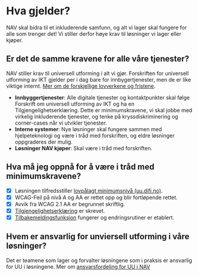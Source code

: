 # Hva gjelder?

<p> NAV skal bidra til et inkluderende samfunn, og alt vi lager skal fungere for alle som trenger det! Vi stiller derfor høye krav til løsninger vi lager eller kjøper.<p>
  
## Er det de samme kravene for alle våre tjenester?

NAV stiller krav til universell utforming i alt vi gjør. Forskriften for universell utforming av IKT gjelder per i dag bare for innbygertjenester, men de er like viktige internt. [Mer om de forskjellige lovverkene og fristene]().

* **Innbyggertjenester**: Alle digitale tjenester og kontaktpunkter skal følge Forskrift om universell utforming av IKT og ha en Tilgjengelighetserklæring. Dette er minimumskravene, vi skal jobbe med virkelig inkluderende tjenester, og tenke på kryssdiskriminering og corner-cases når vi utvikler tjenester. 
* **Interne systemer**: Nye løsninger skal fungere sammen med hjelpeteknologi og være i tråd med forskriften, og eldre løsninger oppgraderes der mulig.
* **Løsninger NAV kjøper**: Skal være i tråd med forskriften.
  
## Hva må jeg oppnå for å være i tråd med minimumskravene?

- [x] Løsningen tilfredsstiller [lovpålagt minimumsnivå (uu.difi.no)](https://uu.difi.no/krav-og-regelverk/kva-seier-forskrifta).
- [x] WCAG-Feil på nivå A og AA er rettet opp og blir fortløpende rettet.
- [x] Avvik fra WCAG 2.1 AA er begrunnet skriftlig.
- [x] [Tilgjengelighetserklæring]() er skrevet.
- [x] [Tilbakemeldingsfunksjon]() fungerer og endringsrutiner er etablert.

## Hvem er ansvarlig for unviersell utforming i våre løsninger?
Det er teamene som lager og forvalter løsningene som i praksis er ansvarlig for UU i løsningene. Mer om [ansvarsfordeling for UU i NAV]()
